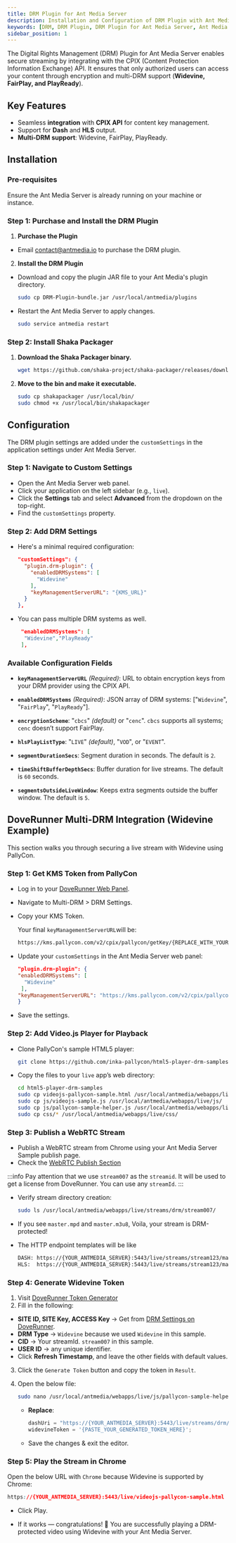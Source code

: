 ```yaml
---
title: DRM Plugin for Ant Media Server
description: Installation and Configuration of DRM Plugin with Ant Media Server
keywords: [DRM, DRM Plugin, DRM Plugin for Ant Media Server, Ant Media Server Documentation, Ant Media Server Tutorials]
sidebar_position: 1
---
```


The Digital Rights Management (DRM) Plugin for Ant Media Server enables secure streaming by integrating with the CPIX (Content Protection Information Exchange) API. It ensures that only authorized users can access your content through encryption and multi-DRM support (**Widevine, FairPlay, and PlayReady**).

## Key Features

- Seamless **integration** with **CPIX API** for content key management.
- Support for **Dash** and **HLS** output.
- **Multi-DRM support**: Widevine, FairPlay, PlayReady.

## Installation

### Pre-requisites
Ensure the Ant Media Server is already running on your machine or instance.

### Step 1: Purchase and Install the DRM Plugin

1. **Purchase the Plugin**
- Email contact@antmedia.io to purchase the DRM plugin.

2. **Install the DRM Plugin**
- Download and copy the plugin JAR file to your Ant Media's plugin directory.

  ```bash
  sudo cp DRM-Plugin-bundle.jar /usr/local/antmedia/plugins
  ```

- Restart the Ant Media Server to apply changes.

  ```bash
  sudo service antmedia restart
  ```

### Step 2: Install Shaka Packager

1. **Download the Shaka Packager binary.**

   ```bash
   wget https://github.com/shaka-project/shaka-packager/releases/download/v3.4.1/packager-linux-x64 -O shakapackager
   ```

2. **Move to the bin and make it executable.**

   ```bash
   sudo cp shakapackager /usr/local/bin/
   sudo chmod +x /usr/local/bin/shakapackager
   ```

## Configuration

The DRM plugin settings are added under the `customSettings` in the application settings under Ant Media Server.

### Step 1: Navigate to Custom Settings

- Open the Ant Media Server web panel.
- Click your application on the left sidebar (e.g., `live`).
- Click the **Settings** tab and select **Advanced** from the dropdown on the top-right.
- Find the `customSettings` property.

### Step 2: Add DRM Settings

- Here's a minimal required configuration:

  ```json
  "customSettings": {
    "plugin.drm-plugin": {
      "enabledDRMSystems": [
        "Widevine"
      ],
      "keyManagementServerURL": "{KMS_URL}"
    }
  },
  ```

  
- You can pass multiple DRM systems as well.
  

   ```json
    "enabledDRMSystems": [
     "Widevine","PlayReady"
    ],
   ```

### Available Configuration Fields
- **`keyManagementServerURL`** *(Required)*:
URL to obtain encryption keys from your DRM provider using the CPIX API.

- **`enabledDRMSystems`** *(Required)*:
JSON array of DRM systems: ["`Widevine`", "`FairPlay`", "`PlayReady`"].

- **`encryptionScheme`**:
"`cbcs`" *(default)* or "`cenc`". `cbcs` supports all systems; `cenc` doesn’t support FairPlay.

- **`hlsPlayListType`**:
"`LIVE`" *(default)*, "`VOD`", or "`EVENT`".

- **`segmentDurationSecs`**:
Segment duration in seconds. The default is `2`.

- **`timeShiftBufferDepthSecs`**:
Buffer duration for live streams. The default is `60` seconds.

- **`segmentsOutsideLiveWindow`**:
Keeps extra segments outside the buffer window. The default is `5`.

## DoveRunner Multi-DRM Integration (Widevine Example)

This section walks you through securing a live stream with Widevine using PallyCon.

### Step 1: Get KMS Token from PallyCon

- Log in to your [DoveRunner Web Panel](https://doverunner.com/).
- Navigate to Multi-DRM > DRM Settings.
- Copy your KMS Token.

  Your final `keyManagementServerURL`will be:

  ```bash
  https://kms.pallycon.com/v2/cpix/pallycon/getKey/{REPLACE_WITH_YOUR_KMS_TOKEN}
   ```

- Update your `customSettings` in the Ant Media Server web panel:

  ```json
  "plugin.drm-plugin": {
  "enabledDRMSystems": [
    "Widevine"
   ],
  "keyManagementServerURL": "https://kms.pallycon.com/v2/cpix/pallycon/getKey/{REPLACE_WITH_YOUR_KMS_TOKEN}"
  }
  ```

- Save the settings.

### Step 2: Add Video.js Player for Playback

- Clone PallyCon's sample HTML5 player:

  ```bash
  git clone https://github.com/inka-pallycon/html5-player-drm-samples
  ```

- Copy the files to your `live` app’s web directory:

  ```bash
  cd html5-player-drm-samples
  sudo cp videojs-pallycon-sample.html /usr/local/antmedia/webapps/live/
  sudo cp js/videojs-sample.js /usr/local/antmedia/webapps/live/js/
  sudo cp js/pallycon-sample-helper.js /usr/local/antmedia/webapps/live/js/
  sudo cp css/* /usr/local/antmedia/webapps/live/css/
   ```

### Step 3: Publish a WebRTC Stream

- Publish a WebRTC stream from Chrome using your Ant Media Server Sample publish page.
- Check the [WebRTC Publish Section](https://antmedia.io/docs/guides/publish-live-stream/webrtc/)

:::info
Pay attention that we use `stream007` as the `streamid`. It will be used to get a license from DoveRunner. You can use any `streamId`.
:::

- Verify stream directory creation:

   ```bash
   sudo ls /usr/local/antmedia/webapps/live/streams/drm/stream007/
   ```

- If you see `master.mpd` and `master.m3u8`, Voila, your stream is DRM-protected!

- The HTTP endpoint templates will be like

  ```bash
  DASH: https://{YOUR_ANTMEDIA_SERVER}:5443/live/streams/stream123/master.mpd  
  HLS:  https://{YOUR_ANTMEDIA_SERVER}:5443/live/streams/stream123/master.m3u8
  ```

### Step 4: Generate Widevine Token

1. Visit [DoveRunner Token Generator](https://devconsole.doverunner.com/drm-tools/license-token/#token-generator)
2. Fill in the following:

- **SITE ID, SITE Key, ACCESS Key** → Get from [DRM Settings on DoveRunner](https://contentsecurity.doverunner.com/drm/setting).
- **DRM Type** → `Widevine` because we used `Widevine` in this sample.
- **CID** → Your streamId. `stream007` in this sample.
- **USER ID** → any unique identifier.
- Click **Refresh Timestamp**, and leave the other fields with default values.

3. Click the `Generate Token` button and copy the token in `Result`.
4. Open the below file:

   ```bash
   sudo nano /usr/local/antmedia/webapps/live/js/pallycon-sample-helper.js
   ```
   
   - **Replace**:

       ```js
     dashUri = "https://{YOUR_ANTMEDIA_SERVER}:5443/live/streams/drm/stream007/master.mpd";
     widevineToken = '{PASTE_YOUR_GENERATED_TOKEN_HERE}';
     ```

   - Save the changes & exit the editor.

### Step 5: Play the Stream in Chrome

Open the below URL with `Chrome` because Widevine is supported by Chrome:

```css
https://{YOUR_ANTMEDIA_SERVER}:5443/live/videojs-pallycon-sample.html
```

- Click Play.

- If it works — congratulations! 🎉 You are successfully playing a DRM-protected video using Widevine with your Ant Media Server.
